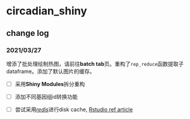 # circadian_shiny
## change log

### 2021/03/27
增添了批处理绘制热图，请前往**batch tab**页。重构了`rep_reduce`函数提取子dataframe。添加了默认图片的缓存。

- [ ] 采用**Shiny Modules**拆分重构

- [ ] 添加不同基因组id转换功能

- [ ] 尝试采用[*redis*](https://redis.io/)进行disk cache, [Rstudio ref article](https://shiny.rstudio.com/articles/caching.html)


